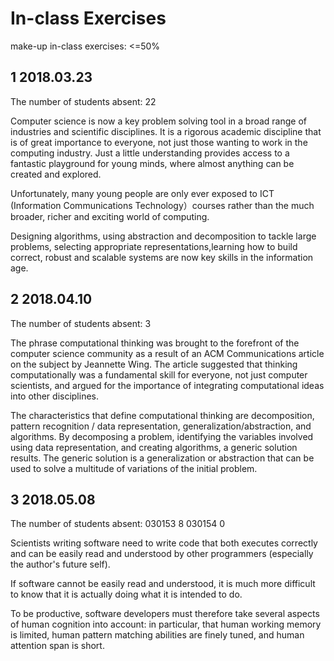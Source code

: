 # In-class Exercises

make-up in-class exercises: <=50%

## 1 2018.03.23

The number of students absent: 22

Computer science is now a key problem solving tool in a broad range of industries and scientific disciplines. It is a rigorous academic discipline that is of great importance to everyone, not just those wanting to work in the computing industry. Just a little understanding provides access to a fantastic playground for young minds, where almost anything can be created and explored.   
    
Unfortunately, many young people are only ever exposed to ICT (Information Communications Technology）courses rather than the much broader, richer and exciting world of computing. 

Designing algorithms, using abstraction and decomposition to tackle large problems, selecting appropriate representations,learning how to build correct, robust and scalable systems are now key skills in the information age.

## 2 2018.04.10

The number of students absent: 3

The phrase computational thinking was brought to the forefront of the computer science community as a result of an ACM Communications article on the subject by Jeannette Wing. The article suggested that thinking computationally was a fundamental skill for everyone, not just computer scientists, and argued for the importance of integrating computational ideas into other disciplines.

The characteristics that define computational thinking are decomposition, pattern recognition / data representation, generalization/abstraction, and algorithms. By decomposing a problem, identifying the variables involved using data representation, and creating algorithms, a generic solution results. The generic solution is a generalization or abstraction that can be used to solve a multitude of variations of the initial problem.

## 3 2018.05.08

The number of students absent: 030153 8 030154 0

Scientists writing software need to write code that both executes correctly and can be easily read and understood by other programmers (especially the author's future self). 

If software cannot be easily read and understood, it is much more difficult to know that it is actually doing what it is intended to do. 

To be productive, software developers must therefore take several aspects of human cognition into account: in particular, that human working memory is limited, human pattern matching abilities are finely tuned, and human attention span is short.

